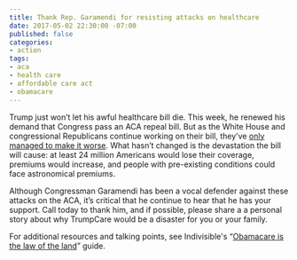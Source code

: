 ```yaml
---
title: Thank Rep. Garamendi for resisting attacks on healthcare
date: 2017-05-02 22:30:00 -07:00
published: false
categories:
- action
tags:
- aca
- health care
- affordable care act
- obamacare
---
```


Trump just won’t let his awful healthcare bill die. This week, he renewed his demand that Congress pass an ACA repeal bill. But as the White House and congressional Republicans continue working on their bill, they’ve [only managed to make it worse](http://theweek.com/articles/693711/new-trumpcare-even-worse-than-old). What hasn’t changed is the devastation the bill will cause: at least 24 million Americans would lose their coverage, premiums would increase, and people with pre-existing conditions could face astronomical premiums.

Although Congressman Garamendi has been a vocal defender against these attacks on the ACA, it’s critical that he continue to hear that he has your support. Call today to thank him, and if possible, please share a a personal story about why TrumpCare would be a disaster for you or your family. 

For additional resources and talking points, see Indivisible's “[Obamacare is the law of the land](https://www.indivisibleguide.com/resource/april-recess-affordable-care-act-talking-points/)” guide.